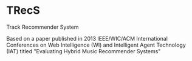 TRecS
=====

Track Recommender System

Based on a paper published in 2013 IEEE/WIC/ACM International Conferences on Web Intelligence (WI) and Intelligent Agent Technology (IAT) titled "Evaluating Hybrid Music Recommender Systems"
